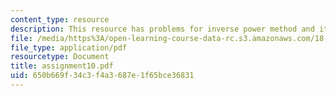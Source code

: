 ```yaml
---
content_type: resource
description: This resource has problems for inverse power method and iterations.
file: /media/https%3A/open-learning-course-data-rc.s3.amazonaws.com/18-330-introduction-to-numerical-analysis-spring-2004/650b669f34c3f4a3687e1f65bce36831_assignment10.pdf
file_type: application/pdf
resourcetype: Document
title: assignment10.pdf
uid: 650b669f-34c3-f4a3-687e-1f65bce36831
---
```


